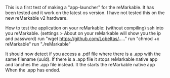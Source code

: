 

This is a first test of making a "app-launcher" for the reMarkable.
It has been tested and it work on the latest os version.
I have not tested this on the new reMarkable v2 hardware.


How to test the application on your reMarkable: (without compiling)
ssh into you reMarkable. (settings > About on your reMarkable will show you the ip and password)
run "wget https://github.com/Lobeltas/....."
run "chmod +x reMarkable"
run "./reMarkable"

It should now detect if you access a .pdf file where there is a .app with the same filename (uuid).
If there is a .app file it stops reMarkable native app and lanches the .app file instead.
It the starts the reMarkable native app When the .app has ended.





